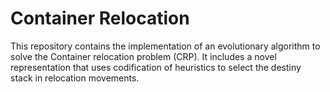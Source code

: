 # Container Relocation

This repository contains the implementation of an evolutionary algorithm to solve the Container relocation problem (CRP). It includes a novel representation that uses codification of heuristics to select the destiny stack in relocation movements.
